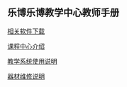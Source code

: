 ## 乐博乐博教学中心教师手册

[相关软件下载](软件下载.md)

[课程中心介绍](part5/课程组织规则.md)

[教学系统使用说明](part0/客户端下载.md)

[器材维修说明](part4/4.1器材维修种类.md)


